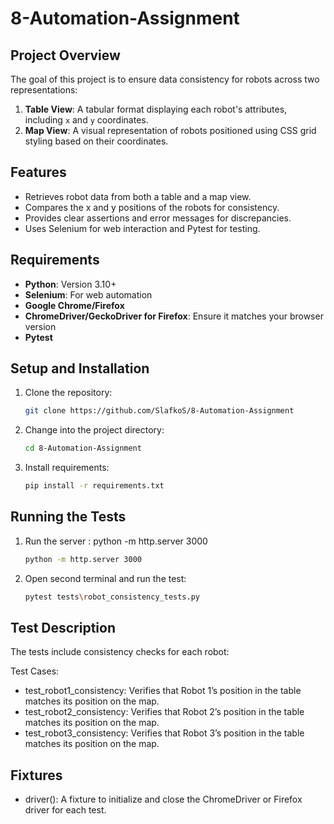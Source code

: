 # 8-Automation-Assignment

## Project Overview

The goal of this project is to ensure data consistency for robots across two representations:
1. **Table View**: A tabular format displaying each robot's attributes, including `x` and `y` coordinates.
2. **Map View**: A visual representation of robots positioned using CSS grid styling based on their coordinates.
## Features

- Retrieves robot data from both a table and a map view.
- Compares the x and y positions of the robots for consistency.
- Provides clear assertions and error messages for discrepancies.
- Uses Selenium for web interaction and Pytest for testing.

## Requirements

- **Python**: Version 3.10+
- **Selenium**: For web automation
- **Google Chrome/Firefox**
- **ChromeDriver/GeckoDriver for Firefox**: Ensure it matches your browser version
- **Pytest**

## Setup and Installation
1. Clone the repository:
   ```bash
   git clone https://github.com/SlafkoS/8-Automation-Assignment
2. Change into the project directory:
   ```bash
   cd 8-Automation-Assignment
3. Install requirements:
   ```bash
   pip install -r requirements.txt
## Running the Tests
1. Run the server : python -m http.server 3000
   ```bash
   python -m http.server 3000
2. Open second terminal and run the test:
   ```bash
   pytest tests\robot_consistency_tests.py
## Test Description
The tests include consistency checks for each robot:

Test Cases:
- test_robot1_consistency: Verifies that Robot 1’s position in the table matches its position on the map.
- test_robot2_consistency: Verifies that Robot 2’s position in the table matches its position on the map.
- test_robot3_consistency: Verifies that Robot 3’s position in the table matches its position on the map.

## Fixtures
- driver(): A fixture to initialize and close the ChromeDriver or Firefox driver for each test.
